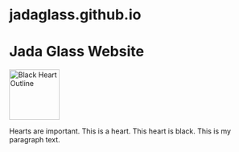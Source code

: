 # jadaglass.github.io
 <h1>Jada Glass Website</h1>
 <a href="mailto:jcg2wc@umsystem.edu">
         <img src="[[https://upload.wikimedia.org/wikipedia/commons/thumb/e/e0/Black_Heart_Symbol.svg/2048px-Black_Heart_Symbol.svg.png](https://i.imgur.com/9XlAb8C.png)](https://img.freepik.com/free-vector/calligraphy-black-heart-vectorart_78370-4096.jpg?size=338&ext=jpg&ga=GA1.1.2008272138.1725235200&semt=ais_hybrid)" alt="Black Heart Outline" style="width:100px;height:100px;">
    </a>
<p>Hearts are important. This is a heart. This heart is black. This is my paragraph text.</p>

